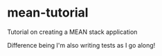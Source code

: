 # mean-tutorial
Tutorial on creating a MEAN stack application

Difference being I'm also writing tests as I go along!
